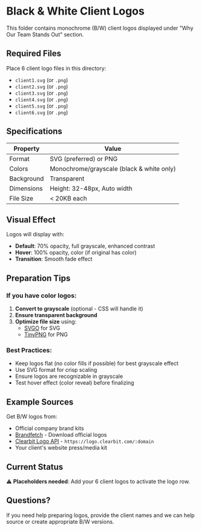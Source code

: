 # Black & White Client Logos

This folder contains monochrome (B/W) client logos displayed under "Why Our Team Stands Out" section.

## Required Files

Place 6 client logo files in this directory:
- `client1.svg` (or `.png`)
- `client2.svg` (or `.png`)
- `client3.svg` (or `.png`)
- `client4.svg` (or `.png`)
- `client5.svg` (or `.png`)
- `client6.svg` (or `.png`)

## Specifications

| Property | Value |
|----------|-------|
| Format | SVG (preferred) or PNG |
| Colors | Monochrome/grayscale (black & white only) |
| Background | Transparent |
| Dimensions | Height: 32-48px, Auto width |
| File Size | < 20KB each |

## Visual Effect

Logos will display with:
- **Default**: 70% opacity, full grayscale, enhanced contrast
- **Hover**: 100% opacity, color (if original has color)
- **Transition**: Smooth fade effect

## Preparation Tips

### If you have color logos:

1. **Convert to grayscale** (optional - CSS will handle it)
2. **Ensure transparent background**
3. **Optimize file size** using:
   - [SVGO](https://jakearchibald.github.io/svgomg/) for SVG
   - [TinyPNG](https://tinypng.com) for PNG

### Best Practices:

- Keep logos flat (no color fills if possible) for best grayscale effect
- Use SVG format for crisp scaling
- Ensure logos are recognizable in grayscale
- Test hover effect (color reveal) before finalizing

## Example Sources

Get B/W logos from:
- Official company brand kits
- [Brandfetch](https://brandfetch.com) - Download official logos
- [Clearbit Logo API](https://clearbit.com/logo) - `https://logo.clearbit.com/:domain`
- Your client's website press/media kit

## Current Status

⚠️ **Placeholders needed**: Add your 6 client logos to activate the logo row.

## Questions?

If you need help preparing logos, provide the client names and we can help source or create appropriate B/W versions.

